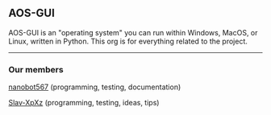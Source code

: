 ## AOS-GUI
AOS-GUI is an "operating system" you can run within Windows, MacOS, or Linux, written in Python. This org is for everything related to the project.

---

### Our members

[nanobot567](https://github.com/nanobot567) (programming, testing, documentation)

[Slav-XpXz](https://github.com/Slav-XpXz) (programming, testing, ideas, tips)
